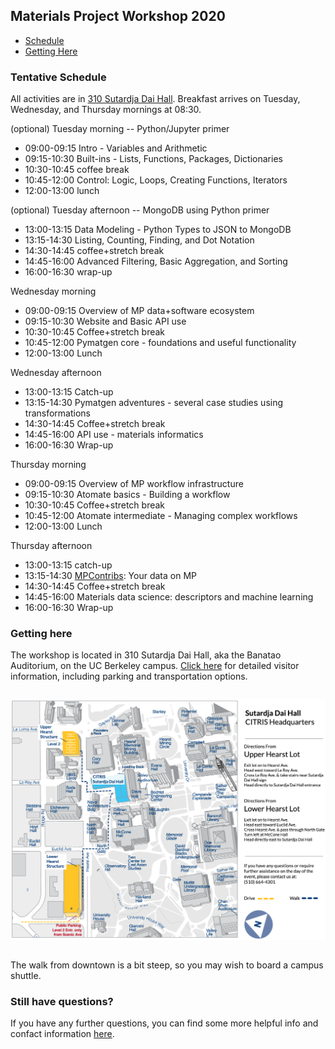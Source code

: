 ## Materials Project Workshop 2020

* [Schedule](#tentative-schedule)
* [Getting Here](#getting-here)

### Tentative Schedule

All activities are in [310 Sutardja Dai Hall](#getting-here).
Breakfast arrives on Tuesday, Wednesday, and Thursday mornings at 08:30.

(optional) Tuesday morning -- Python/Jupyter primer
* 09:00-09:15 Intro - Variables and Arithmetic
* 09:15-10:30 Built-ins - Lists, Functions, Packages, Dictionaries
* 10:30-10:45 coffee break
* 10:45-12:00 Control: Logic, Loops, Creating Functions, Iterators
* 12:00-13:00 lunch

(optional) Tuesday afternoon -- MongoDB using Python primer
* 13:00-13:15 Data Modeling - Python Types to JSON to MongoDB
* 13:15-14:30 Listing, Counting, Finding, and Dot Notation
* 14:30-14:45 coffee+stretch break
* 14:45-16:00 Advanced Filtering, Basic Aggregation, and Sorting
* 16:00-16:30 wrap-up

Wednesday morning
* 09:00-09:15 Overview of MP data+software ecosystem
* 09:15-10:30 Website and Basic API use
* 10:30-10:45 Coffee+stretch break
* 10:45-12:00 Pymatgen core - foundations and useful functionality
* 12:00-13:00 Lunch

Wednesday afternoon
* 13:00-13:15 Catch-up
* 13:15-14:30 Pymatgen adventures - several case studies using transformations
* 14:30-14:45 Coffee+stretch break
* 14:45-16:00 API use - materials informatics
* 16:00-16:30 Wrap-up

Thursday morning
* 09:00-09:15 Overview of MP workflow infrastructure
* 09:15-10:30 Atomate basics - Building a workflow
* 10:30-10:45 Coffee+stretch break
* 10:45-12:00 Atomate intermediate - Managing complex workflows
* 12:00-13:00 Lunch

Thursday afternoon
* 13:00-13:15 catch-up
* 13:15-14:30 [MPContribs](https://mpcontribs.org): Your data on MP
* 14:30-14:45 Coffee+stretch break
* 14:45-16:00 Materials data science: descriptors and machine learning
* 16:00-16:30 Wrap-up

### Getting here
The workshop is located in 310 Sutardja Dai Hall, aka the Banatao Auditorium, on the UC Berkeley campus.
[Click here](https://citris-uc.org/visitor-information/) for detailed visitor information, including parking and
transportation options.

<img src="static/img/banatao-map.png" alt="campus map highlighting Sutardja Dai Hall"
     style="margin: 1em 0; width=800px">

The walk from downtown is a bit steep, so you may wish to board a campus shuttle.

### Still have questions?
If you have any further questions, you can find some more helpful info and confact information [here](https://www.eiseverywhere.com/407381).
